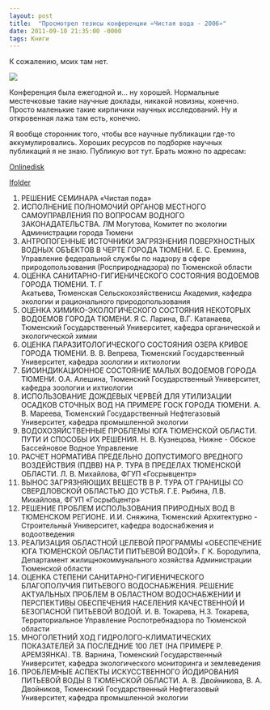 ```yaml
---
layout: post
title:  "Просмотрел тезисы конференции «Чистая вода - 2006»"
date: 2011-09-10 21:35:00 -0000
tags: Книги
---
```


К сожалению, моих там нет.

<img src="http://2nature.me/files/clean_water_front.jpg" />

Конференция была ежегодной и... ну хорошей. Нормальные местечковые такие научные доклады, никакой новизны, конечно. Просто маленькие такие кирпичики научных исследований. Ну и откровенная лажа там есть, конечно.

Я вообще сторонник того, чтобы все научные публикации где-то аккумулировались. Хороших ресурсов по подборке научных публикаций я не знаю. Публикую вот тут. Брать можно по адресам:

<a href="http://www.onlinedisk.ru/file/729970/">Onlinedisk</a>

<a href="http://infanata.ifolder.ru/25668337">Ifolder</a>


1. РЕШЕНИЕ СЕМИНАРА «Чистая пода» 
2. ИСПОЛНЕНИЕ ПОЛНОМОЧИЙ ОРГАНОВ МЕСТНОГО САМОУПРАВЛЕНИЯ ПО ВОПРОСАМ ВОДНОГО ЗАКОНАДАТЕЛЬСТВА. ЛМ Могутова, Комитет по экологии Администрации города Тюмени 
3. АНТРОПОГЕННЫЕ ИСТОЧНИКИ ЗАГРЯЗНЕНИЯ ПОВЕРХНОСТНЫХ ВОДНЫХ ОБЪЕКТОВ В ЧЕРТЕ 
ГОРОДА ТЮМЕНИ. Е. С. Еремина, Управление федеральной службы по надзору в сфере природопользования (Росприроднадзора) по Тюменской области 
4. ОЦЕНКА САНИТАРНО-ГИГИЕНИЧЕСКОГО СОСТОЯНИЯ ВОДОЕМОВ ГОРОДА ТЮМЕНИ. Т. Г  
Акатьева, Тюменская Сельскохозяйственисш Академия, кафедра экологии и рационального природопользования 
5. ОЦЕНКА ХИМИКО-ЭКОЛОГИЧЕСКОГО СОСТОЯНИЯ НЕКОТОРЫХ ВОДОЕМОВ ГОРОДА ТЮМЕНИ. Я С. Ларина, В.Г. Катанаева, Тюменский Государственный Университет, кафедра органической и экологической химии 
6. ОЦЕНКА ПАРАЗИТОЛОГИЧЕСКОГО СОСТОЯНИЯ ОЗЕРА КРИВОЕ ГОРОДА ТЮМЕНИ. В. В. Вепрева, Тюменский Государственный Университет, кафедра зоологии и ихтиологии 
7. БИОИНДИКАЦИОННОЕ СОСТОЯНИЕ МАЛЫХ ВОДОЕМОВ ГОРОДА ТЮМЕНИ. О.А. Алешина, Тюменский  Государственный Университет, кафедра зоологии и ихтиологии 
8. ИСПОЛЬЗОВАНИЕ ДОЖДЕВЫХ ЧЕРВЕЙ ДЛЯ УТИЛИЗАЦИИ ОСАДКОВ СТОЧНЫХ ВОД НА ПРИМЕРЕ 
ГОСК ГОРОДА ТЮМЕНИ. А. В. Мареева, Тюменский Государственный Нефтегазовый Университет, кафедра промышленной экологии 
9. ВОДОХОЗЯЙСТВЕННЫЕ ПРОБЛЕМЫ ЮГА ТЮМЕНСКОЙ ОБЛАСТИ. ПУТИ И СПОСОБЫ ИХ РЕШЕНИЯ. Н. В. Кузнецова, Нижне - Обское Бассейновое Водное Управление 
10. РАСЧЕТ НОРМАТИВА ПРЕДЕЛЬНО ДОПУСТИМОГО ВРЕДНОГО ВОЗДЕЙСТВИЯ (ПДВВ) НА Р. ТУРА В ПРЕДЕЛАХ ТЮМЕНСКОЙ ОБЛАСТИ. Л. В. Михайлова, ФГУП «Госрывцентр» 
11. ВЫНОС ЗАГРЯЗНЯЮЩИХ ВЕЩЕСТВ В Р. ТУРА ОТ ГРАНИЦЫ СО СВЕРДЛОВСКОЙ ОБЛАСТЬЮ ДО УСТЬЯ. Г.Е. Рыбина, Л.В. Михайлова, ФГУП «Госрыбцентр» 
12. РЕШЕНИЕ ПРОБЛЕМ ИСПОЛЬЗОВАНИЯ ПРИРОДНЫХ ВОД В ТЮМЕНСКОМ РЕГИОНЕ. И.И. Сняжина, Тюменский Архитектурно - Строительный Университет, кафедра водоснабжения и водоотведения 
13. РЕАЛИЗАЦИЯ ОБЛАСТНОЙ ЦЕЛЕВОЙ ПРОГРАММЫ «ОБЕСПЕЧЕНИЕ ЮГА ТЮМЕНСКОЙ ОБЛАСТИ ПИТЬЕВОЙ ВОДОЙ». Г К. Бородулипа, Департамент жилищнокоммунального хозяйства Администрации Тюменской области 
14. ОЦЕНКА СТЕПЕНИ САНИТАРНО-ГИГИЕНИЧЕСКОГО БЛАГОПОЛУЧИЯ ПИТЬЕВОГО ВОДОСНАБЖЕНИЯ. 
РЕШЕНИЕ АКТУАЛЬНЫХ ПРОБЛЕМ В ОБЛАСТНОМ ВОДОСНАБЖЕНИИ И ПЕРСПЕКТИВЫ ОБЕСПЕЧЕНИЯ 
НАСЕЛЕНИЯ КАЧЕСТВЕННОЙ И БЕЗОПАСНОЙ ПИТЬЕВОЙ ВОДОЙ. И. В. Токарева, Н.З. Токарева,  Территориальное Управление Роспотребнадзора по Тюменской области 
15. МНОГОЛЕТНИЙ ХОД ГИДРОЛОГО-КЛИМАТИЧЕСКИХ ПОКАЗАТЕЛЕЙ ЗА ПОСЛЕДНИЕ 100 ЛЕТ (НА ПРИМЕРЕ Р. АРЕМЗЯНКА). ТВ. Варнина, Тюменский Государственный Университет, кафедра экологического мониторинга и  землеведения 
16. ПРОБЛЕМНЫЕ АСПЕКТЫ ИСКУССТВЕННОГО ЙОДИРОВАНИЯ ПИТЬЕВОЙ ВОДЫ В ТЮМЕНСКОЙ 
ОБЛАСТИ. А. В. Двойникова, В. А. Двойников, Тюменский Государственный Нефтегазовый Университет, кафедра промышленной экологии 
